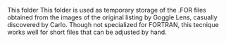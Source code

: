 This folder This folder is used as temporary storage of the .FOR files obtained from the images of the original listing by Goggle Lens, casually discovered by Carlo. Though not specialized for FORTRAN, this tecnique works well for short files that can be adjusted by hand.   
